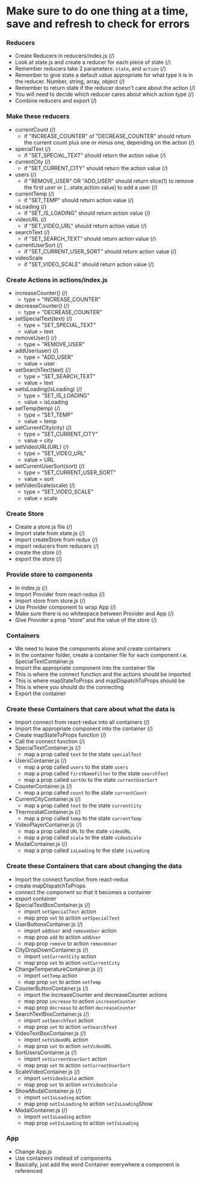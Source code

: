 # Make sure to do one thing at a time, save and refresh to check for errors

###  Reducers
  * Create Reducers in reducers/index.js (/)
  * Look at state.js and create a reducer for each piece of state (/)
  * Remember reducers take 2 parameters: `state`, and `action` (/)
  * Remember to give state a default value appropriate for what type it is in the reducer. Number, string, array, object (/)
  * Remember to return state if the reducer doesn't care about the action (/)
  * You will need to decide which reducer cares about which action type (/)
  * Combine reducers and export (/)

### Make these reducers
  * currentCount (/)
    * if "INCREASE_COUNTER" of "DECREASE_COUNTER" should return the current count plus one or minus one, depending on the action (/)
  * specialText (/)
    * if "SET_SPECIAL_TEXT" should return the action value (/)
  * currentCity (/)
    * if "SET_CURRENT_CITY" should return the action value (/)
  * users (/)
    * if "REMOVE_USER" OR "ADD_USER" should return slice(1) to remove the first user or [...state,action.value] to add a user (/)
  * currentTemp (/)
    * if "SET_TEMP" should return action value (/)
  * isLoading (/)
    * if "SET_IS_LOADING" should return action value (/)
  * videoURL (/)
    * if "SET_VIDEO_URL" should return action value (/)
  * searchText (/)
    * if "SET_SEARCH_TEXT" should return action value (/)
  * currentUserSort (/)
    * if "SET_CURRENT_USER_SORT" should return action value (/)
  * videoScale
    * if "SET_VIDEO_SCALE" should return action value (/)

### Create Actions in actions/index.js
  * increaseCounter() (/)
    * type = "INCREASE_COUNTER"
  * decreaseCounter() (/)
    * type = "DECREASE_COUNTER"
  * setSpecialText(text) (/)
    * type = "SET_SPECIAL_TEXT"
    * value = text
  * removeUser() (/)
    * type = "REMOVE_USER"
  * addUser(user) (/)
    * type = "ADD_USER"
    * value = user
  * setSearchText(text) (/)
    * type = "SET_SEARCH_TEXT"
    * value = text
  * setIsLoading(isLoading) (/)
    * type = "SET_IS_LOADING"
    * value = isLoading
  * setTemp(temp) (/)
    * type = "SET_TEMP"
    * value = temp
  * setCurrentCity(city) (/)
    * type = "SET_CURRENT_CITY"
    * value = city
  * setVideoURL(URL) (/)
    * type = "SET_VIDEO_URL"
    * value = URL
  * setCurrentUserSort(sort) (/)
    * type = "SET_CURRENT_USER_SORT"
    * value = sort
  * setVideoScale(scale) (/)
    * type = "SET_VIDEO_SCALE"
    * value = scale

### Create Store
  * Create a store.js file (/)
  * Import state from state.js (/)
  * import createStore from redux (/)
  * import reducers from reducers (/)
  * create the store (/)
  * export the store (/)

### Provide store to components
  * In index.js (/)
  * Import Provider from react-redux (/)
  * Import store from store.js (/)
  * Use Provider component to wrap App (/)
  * Make sure there is no whitespace between Provider and App (/)
  * Give Provider a prop “store” and the value of the store (/)

### Containers
  * We need to leave the components alone and create containers
  * In the container folder, create a container file for each component i.e. SpecialTextContainer.js
  * Import the appropriate component into the container file
  * This is where the connect function and the actions should be imported
  * This is where mapStateToProps and mapDispatchToProps should be
  * This is where you should do the connecting
  * Export the container

### Create these Containers that care about what the data is
  * Import connect from react-redux into all containers (/)
  * Import the appropriate component into the container (/)
  * Create mapStateToProps function (/)
  * Call the connect function (/)
  * SpecialTextContainer.js (/)
    * map a prop called `text` to the state `specialText`
  * UsersContainer.js (/)
    * map a prop called `users` to the state `users`
    * map a prop called `firstNameFilter` to the state `searchText`
    * map a prop called `sortOn` to the state `currentUserSort`
  * CounterContainer.js (/)
    * map a prop called `count` to the state `currentCount`
  * CurrentCityContainer.js (/)
    * map a prop called `text` to the state `currentCity`
  * ThermostatContainer.js (/)
    * map a prop called `temp` to the state `currentTemp`
  * VideoPlayerContainer.js (/)
    * map a prop called `URL` to the state `videoURL`
    * map a prop called `scale` to the state `videoScale`
  * ModalContainer.js (/)
    * map a prop called `isLoading` to the state `isLoading`

### Create these Containers that care about changing the data
  * Import the connect function from react-redux
  * create mapDispatchToProps
  * connect the component so that it becomes a container
  * export container
  * SpecialTextBoxContainer.js (/)
    * import `setSpecialText` action
    * map prop `set` to action `setSpecialText`
  * UserButtonsContainer.js (/)
    * import `addUser` and `removeUser` action
    * map prop `add` to action `addUser`
    * map prop `remove` to action `removeUser`
  * CityDropDownContainer.js (/)
    * import `setCurrentCity` action
    * map prop `set` to action `setCurrentCity`
  * ChangeTemperatureContainer.js (/)
    * import `setTemp` action
    * map prop `set` to action `setTemp`
  * CounterButtonContainer.js (/)
    * import the increaseCounter and decreaseCounter actions
    * map prop `increase` to action `increaseCounter`
    * map prop `decrease` to action `decreaseCounter`
  * SearchTextBoxContainer.js (/)
    * import `setSearchText` action
    * map prop `set` to action `setSearchText`
  * VideoTextBoxContainer.js (/)
    * import `setVideoURL` action
    * map prop `set` to action `setVideoURL`
  * SortUsersContainer.js (/)
    * import `setCurrentUserSort` action
    * map prop `set` to action `setCurrentUserSort`
  * ScaleVideoContainer.js (/)
    * import `setVideoScale` action
    * map prop `set` to action `setVideoScale`
  * ShowModalContainer.js (/)
    * import `setIsLoading` action
    * map prop `setIsLoading` to action `setIsLoading`Show
  * ModalContainer.js (/)
    * import `setIsLoading` action
    * map prop `setIsLoading` to action `setIsLoading`

### App
  * Change App.js
  * Use containers instead of components
  * Basically, just add the word Container everywhere a component is referenced
